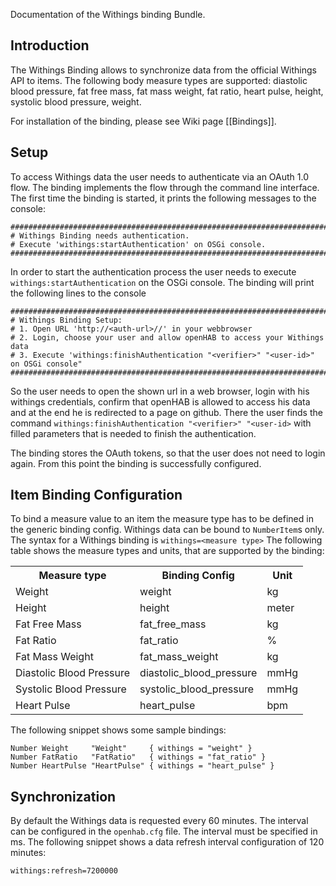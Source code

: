 Documentation of the Withings binding Bundle.

## Introduction

The Withings Binding allows to synchronize data from the official Withings API to items. The following body measure types are supported: diastolic blood pressure, fat free mass, fat mass weight, fat ratio, heart pulse, height, systolic blood pressure, weight.

For installation of the binding, please see Wiki page [[Bindings]].

## Setup

To access Withings data the user needs to authenticate via an OAuth 1.0 flow. The binding implements the flow through the command line interface. The first time the binding is started, it prints the following messages to the console:

    #########################################################################################
    # Withings Binding needs authentication.
    # Execute 'withings:startAuthentication' on OSGi console.
    #########################################################################################

In order to start the authentication process the user needs to execute `withings:startAuthentication` on the OSGi console. The binding will print the following lines to the console

    #########################################################################################
    # Withings Binding Setup: 
    # 1. Open URL 'http://<auth-url>//' in your webbrowser
    # 2. Login, choose your user and allow openHAB to access your Withings data
    # 3. Execute 'withings:finishAuthentication "<verifier>" "<user-id>" on OSGi console"
    #########################################################################################

So the user needs to open the shown url in a web browser, login with his withings credentials, confirm that openHAB is allowed to access his data and at the end he is redirected to a page on github. There the user finds the command `withings:finishAuthentication "<verifier>" "<user-id>` with filled parameters that is needed to finish the authentication. 

The binding stores the OAuth tokens, so that the user does not need to login again. From this point the binding is successfully configured.

## Item Binding Configuration

To bind a measure value to an item the measure type has to be defined in the generic binding config. Withings data can be bound to `NumberItem`s only. The syntax for a Withings binding is `withings=<measure type>` The following table shows the measure types and units, that are supported by the binding:

<table>
<tr>
<th>Measure type</th>
<th>Binding Config</th>
<th>Unit</th>
</tr>
<tr><td>Weight</td><td>weight</td><td>kg</td></tr>
<tr><td>Height</td><td>height</td><td>meter</td></tr>
<tr><td>Fat Free Mass</td><td>fat_free_mass</td><td>kg</td></tr>
<tr><td>Fat Ratio</td><td>fat_ratio</td><td>%</td></tr>
<tr><td>Fat Mass Weight</td><td>fat_mass_weight</td><td>kg</td></tr>
<tr><td>Diastolic Blood Pressure</td><td>diastolic_blood_pressure</td><td>mmHg</td></tr>
<tr><td>Systolic Blood Pressure</td><td>systolic_blood_pressure</td><td>mmHg</td></tr>
<tr><td>Heart Pulse</td><td>heart_pulse</td><td>bpm</td></tr>
</table>

The following snippet shows some sample bindings:

    Number Weight     "Weight"     { withings = "weight" }
    Number FatRatio   "FatRatio"   { withings = "fat_ratio" }
    Number HeartPulse "HeartPulse" { withings = "heart_pulse" }

## Synchronization

By default the Withings data is requested every 60 minutes. The interval can be configured in the `openhab.cfg` file. The interval must be specified in ms. The following snippet shows a data refresh interval configuration of 120 minutes:

    withings:refresh=7200000 